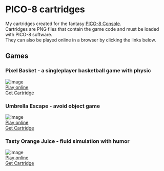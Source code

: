 # PICO-8 cartridges
My cartridges created for the fantasy [PICO-8 Console](https://www.lexaloffle.com/pico-8.php). </br> 
Cartridges are PNG files that contain the game code and must be loaded with PICO-8 software. </br>
They can also be played online in a browser by clicking the links below.

## Games

### Pixel Basket - a singleplayer basketball game with physic</br>
![image](https://github.com/BKopysc/simple-pico-8-carts/assets/57834846/640b1866-676c-4905-8aee-86ccf3acf6b6)</br>
[Play online](https://www.lexaloffle.com/bbs/?tid=142466)</br>
[Get Cartridge](https://github.com/BKopysc/simple-pico-8-carts/blob/main/pixelbakset.p8.png)

### Umbrella Escape - avoid object game </br>
![image](https://github.com/BKopysc/simple-pico-8-carts/assets/57834846/b4cd79a6-24e1-420e-9367-33d40d0926c2)
<br/>
[Play online](https://www.lexaloffle.com/bbs/?tid=46873)</br>
[Get Cartridge](https://github.com/BKopysc/simple-pico-8-carts/blob/main/umbrella_escape.p8.png)

### Tasty Orange Juice - fluid simulation with humor </br>
![image](https://github.com/BKopysc/simple-pico-8-carts/assets/57834846/d52b09b9-fa78-4410-b880-8bd338d1f26f)</br>
[Play online](https://www.lexaloffle.com/bbs/?tid=51417)</br>
[Get Cartridge](https://github.com/BKopysc/simple-pico-8-carts/blob/main/orange_juice.p8.png)


